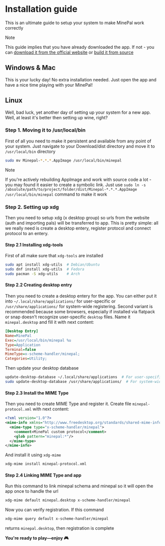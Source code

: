 # Installation guide

This is an ultimate guide to setup your system to make MinePal work correctly

> [!NOTE]
> This guide implies that you have already downloaded the app. If not - you can [download it from the official website](https://minepal.net/) or [build it from source](README.md#building-from-source)

## Windows & Mac

This is your lucky day! No extra installation needed. Just open the app and have a nice time playing with your MinePal!

## Linux

Well, bad luck, yet another day of setting up your system for a new app. Well, at least it's better then setting up wine, right?

### Step 1. Moving it to /usr/local/bin

First of all you need to make it persistent and available from any point of your system. Just navigate to your Download/dist directory and move it to `/usr/local/bin` directory

```sh
sudo mv Minepal-*.*.*.AppImage /usr/local/bin/minepal
```

> [!NOTE]
> If you're actively rebuilding AppImage and work with source code a lot - you may found it easier to create a symbolic link. Just use `sudo ln -s /absolute/path/to/project/folder/dist/Minepal-*.*.*.AppImage /usr/local/bin/minepal` command to make it work

### Step 2. Setting up xdg

Then you need to setup xdg (x desktop group) so urls from the website (auth and importing pals) will be transferred to app. This is pretty simple: all we really need is create a desktop entery, register protocol and connect protocol to an entery.

#### Step 2.1 Installing xdg-tools
First of all make sure that `xdg-tools` are installed
```sh
sudo apt install xdg-utils  # Debian/Ubuntu
sudo dnf install xdg-utils  # Fedora
sudo pacman -S xdg-utils    # Arch
```


#### Step 2.2 Creating desktop entry
Then you need to create a desktop entery for the app. You can either put it into `~/.local/share/applications/` for user-specific or `/usr/share/applications/` for system-wide registering. Second variant is recommended because some browsers, especially if installed via flatpack or snap doesn't recognize user-specific `desktop` files. Name it `minepal.desktop` and fill it with next content:
```ini
[Desktop Entry]
Name=MinePal
Exec=/usr/local/bin/minepal %u
Type=Application
Terminal=false
MimeType=x-scheme-handler/minepal;
Categories=Utility;
```

Then update your desktop database
```sh
update-desktop-database ~/.local/share/applications  # For user-specific
sudo update-desktop-database /usr/share/applications/  # For system-wide
```

#### Step 2.3 Install the MIME Type
Then you need to create MIME Type and register it. Create file `minepal-protocol.xml` with next content:
```xml
<?xml version="1.0"?>
<mime-info xmlns="http://www.freedesktop.org/standards/shared-mime-info">
  <mime-type type="x-scheme-handler/minepal">
    <comment>MinePal custom protocol</comment>
    <glob pattern="minepal:*"/>
  </mime-type>
</mime-info>
```

And install it using `xdg-mime`
```sh
xdg-mime install minepal-protocol.xml
```

#### Step 2.4 Linking MIME Type and app

Run this command to link minepal schema and minepal so it will open the app once to handle the url
```sh
xdg-mime default minepal.desktop x-scheme-handler/minepal
```

Now you can verify registration. If this command
```sh
xdg-mime query default x-scheme-handler/minepal
```
returns `minepal.desktop`, then registration is complete

**You're ready to play—enjoy 🎮**